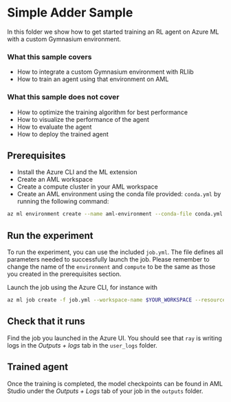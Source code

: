 # Simple Adder Sample

In this folder we show how to get started training an RL agent on Azure ML
with a custom Gymnasium environment.

### What this sample covers

- How to integrate a custom Gymnasium environment with RLlib
- How to train an agent using that environment on AML

### What this sample does not cover

- How to optimize the training algorithm for best performance
- How to visualize the performance of the agent
- How to evaluate the agent
- How to deploy the trained agent

## Prerequisites

- Install the Azure CLI and the ML extension
- Create an AML workspace
- Create a compute cluster in your AML workspace
- Create an AML environment using the conda file provided: ``conda.yml`` by
  running the following command:
```bash
az ml environment create --name aml-environment --conda-file conda.yml --image mcr.microsoft.com/azureml/openmpi4.1.0-ubuntu20.04 --resource-group $YOUR_RESOURCE_GROUP --workspace-name $YOUR_WORKSPACE
```

## Run the experiment

To run the experiment, you can use the included ``job.yml``. The file
defines all parameters needed to successfully launch the job. Please
remember to change the name of the ``environment`` and ``compute`` to be the
same as those you created in the prerequisites section.

Launch the job using the Azure CLI, for instance with
```bash
az ml job create -f job.yml --workspace-name $YOUR_WORKSPACE --resource-group $YOUR_RESOURCE_GROUP
```

## Check that it runs

Find the job you launched in the Azure UI. You should see that ``ray`` is
writing logs in the *Outputs + logs* tab in the ``user_logs`` folder.

## Trained agent

Once the training is completed, the model checkpoints can be found in AML
Studio under the *Outputs + Logs* tab of your job in the ``outputs`` folder.
